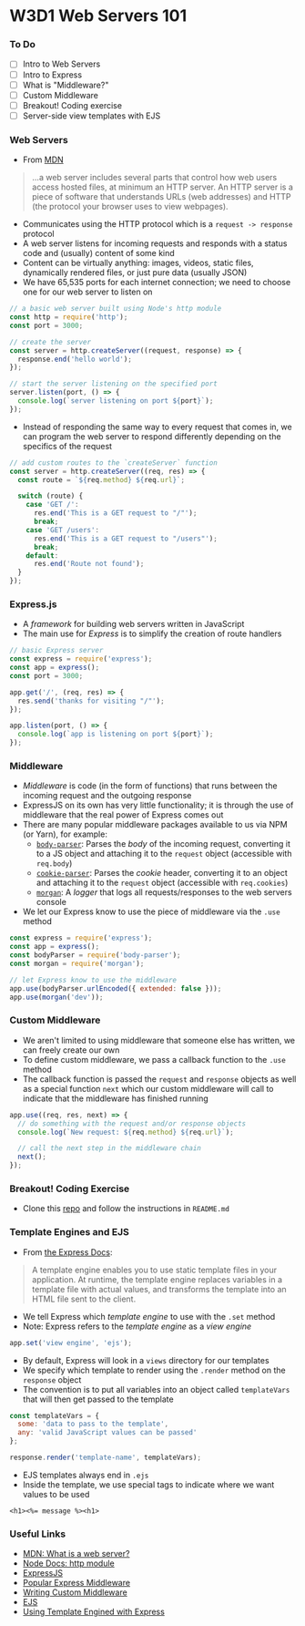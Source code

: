 # W3D1 Web Servers 101

### To Do
- [ ] Intro to Web Servers
- [ ] Intro to Express
- [ ] What is "Middleware?"
- [ ] Custom Middleware
- [ ] Breakout! Coding exercise
- [ ] Server-side view templates with EJS

### Web Servers
* From [MDN](https://developer.mozilla.org/en-US/docs/Learn/Common_questions/What_is_a_web_server)
> ...a web server includes several parts that control how web users access hosted files, at minimum an HTTP server. An HTTP server is a piece of software that understands URLs (web addresses) and HTTP (the protocol your browser uses to view webpages).
* Communicates using the HTTP protocol which is a `request -> response` protocol
* A web server listens for incoming requests and responds with a status code and (usually) content of some kind
* Content can be virtually anything: images, videos, static files, dynamically rendered files, or just pure data (usually JSON)
* We have 65,535 ports for each internet connection; we need to choose one for our web server to listen on

```js
// a basic web server built using Node's http module
const http = require('http');
const port = 3000;

// create the server
const server = http.createServer((request, response) => {
  response.end('hello world');
});

// start the server listening on the specified port
server.listen(port, () => {
  console.log(`server listening on port ${port}`);
});
```

* Instead of responding the same way to every request that comes in, we can program the web server to respond differently depending on the specifics of the request

```js
// add custom routes to the `createServer` function
const server = http.createServer((req, res) => {
  const route = `${req.method} ${req.url}`;

  switch (route) {
    case 'GET /':
      res.end('This is a GET request to "/"');
      break;
    case 'GET /users':
      res.end('This is a GET request to "/users"');
      break;
    default:
      res.end('Route not found');
  }
});
```

### Express.js
* A _framework_ for building web servers written in JavaScript
* The main use for _Express_ is to simplify the creation of route handlers

```js
// basic Express server
const express = require('express');
const app = express();
const port = 3000;

app.get('/', (req, res) => {
  res.send('thanks for visiting "/"');
});

app.listen(port, () => {
  console.log(`app is listening on port ${port}`);
});
```

### Middleware
* _Middleware_ is code (in the form of functions) that runs between the incoming request and the outgoing response
* ExpressJS on its own has very little functionality; it is through the use of middleware that the real power of Express comes out
* There are many popular middleware packages available to us via NPM (or Yarn), for example:
  * [`body-parser`](https://expressjs.com/en/resources/middleware/body-parser.html): Parses the _body_ of the incoming request, converting it to a JS object and attaching it to the `request` object (accessible with `req.body`)
  * [`cookie-parser`](https://expressjs.com/en/resources/middleware/cookie-parser.html): Parses the _cookie_ header, converting it to an object and attaching it to the `request` object (accessible with `req.cookies`)
  * [`morgan`](https://expressjs.com/en/resources/middleware/morgan.html): A _logger_ that logs all requests/responses to the web servers console
* We let our Express know to use the piece of middleware via the `.use` method

```js
const express = require('express');
const app = express();
const bodyParser = require('body-parser');
const morgan = require('morgan');

// let Express know to use the middleware
app.use(bodyParser.urlEncoded({ extended: false }));
app.use(morgan('dev'));
```

### Custom Middleware
* We aren't limited to using middleware that someone else has written, we can freely create our own
* To define custom middleware, we pass a callback function to the `.use` method
* The callback function is passed the `request` and `response` objects as well as a special function `next` which our custom middleware will call to indicate that the middleware has finished running

```js
app.use((req, res, next) => {
  // do something with the request and/or response objects
  console.log(`New request: ${req.method} ${req.url}`);

  // call the next step in the middleware chain
  next();
});
```

### Breakout! Coding Exercise
* Clone this [repo](https://github.com/andydlindsay/w03d01-breakout) and follow the instructions in `README.md`

### Template Engines and EJS
* From [the Express Docs](https://expressjs.com/en/guide/using-template-engines.html):
> A template engine enables you to use static template files in your application. At runtime, the template engine replaces variables in a template file with actual values, and transforms the template into an HTML file sent to the client.
* We tell Express which _template engine_ to use with the `.set` method
* Note: Express refers to the _template engine_ as a _view engine_

```js
app.set('view engine', 'ejs');
```

* By default, Express will look in a `views` directory for our templates
* We specify which template to render using the `.render` method on the `response` object
* The convention is to put all variables into an object called `templateVars` that will then get passed to the template

```js
const templateVars = {
  some: 'data to pass to the template',
  any: 'valid JavaScript values can be passed'
};

response.render('template-name', templateVars);
```

* EJS templates always end in `.ejs`
* Inside the template, we use special tags to indicate where we want values to be used

```ejs
<h1><%= message %><h1>
```

### Useful Links
- [MDN: What is a web server?](https://developer.mozilla.org/en-US/docs/Learn/Common_questions/What_is_a_web_server)
- [Node Docs: http module](https://nodejs.org/api/http.html)
- [ExpressJS](https://expressjs.com/)
- [Popular Express Middleware](https://expressjs.com/en/resources/middleware.html)
- [Writing Custom Middleware](https://expressjs.com/en/guide/writing-middleware.html)
- [EJS](https://ejs.co/)
- [Using Template Engined with Express](https://expressjs.com/en/guide/using-template-engines.html)
